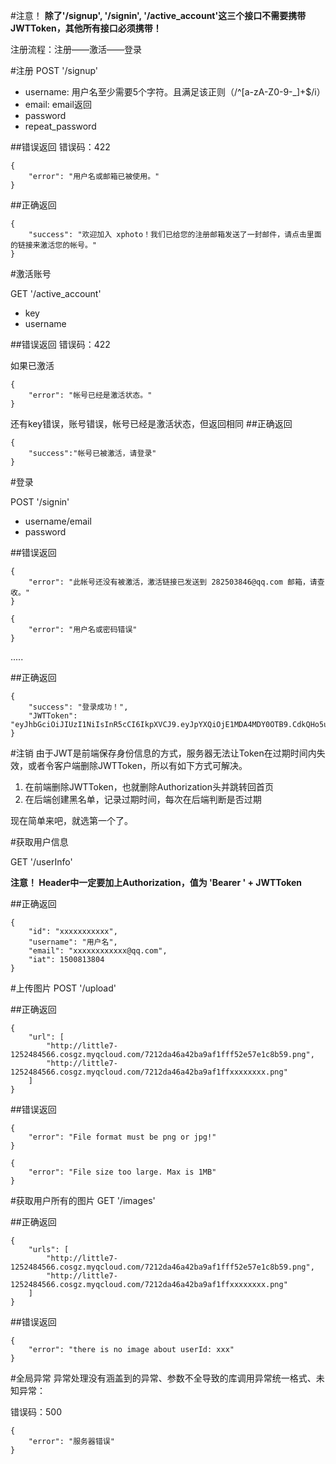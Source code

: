 #注意！
**除了'/signup', '/signin', '/active_account'这三个接口不需要携带JWTToken，其他所有接口必须携带！**

注册流程：注册——激活——登录

#注册
POST '/signup'

* username: 用户名至少需要5个字符。且满足该正则（/^[a-zA-Z0-9\-_]+$/i）
* email: email返回
* password
* repeat_password

##错误返回
错误码：422

```
{
    "error": "用户名或邮箱已被使用。"
}
```

##正确返回

```
{
    "success": "欢迎加入 xphoto！我们已给您的注册邮箱发送了一封邮件，请点击里面的链接来激活您的帐号。"
}
```

#激活账号

GET '/active_account'

* key
* username

##错误返回
错误码：422

如果已激活

```
{
    "error": "帐号已经是激活状态。"
}
```
还有key错误，账号错误，帐号已经是激活状态，但返回相同
##正确返回
```
{
	"success":"帐号已被激活，请登录"
}
```

#登录

POST '/signin'

* username/email
* password

##错误返回
```
{
    "error": "此帐号还没有被激活，激活链接已发送到 282503846@qq.com 邮箱，请查收。"
}
```

```
{
    "error": "用户名或密码错误"
}
```
.....

##正确返回
```
{
    "success": "登录成功！",
    "JWTToken": "eyJhbGciOiJIUzI1NiIsInR5cCI6IkpXVCJ9.eyJpYXQiOjE1MDA4MDY0OTB9.CdkQHo5ur72eVLYRjuWmEyxXIUrK7LMmiE3KBdNQoA0"
}
```

#注销
由于JWT是前端保存身份信息的方式，服务器无法让Token在过期时间内失效，或者令客户端删除JWTToken，所以有如下方式可解决。

1. 在前端删除JWTToken，也就删除Authorization头并跳转回首页
2. 在后端创建黑名单，记录过期时间，每次在后端判断是否过期

现在简单来吧，就选第一个了。

#获取用户信息

GET '/userInfo'

**注意！ Header中一定要加上Authorization，值为 'Bearer ' + JWTToken**

##正确返回
```
{
    "id": "xxxxxxxxxxx",
    "username": "用户名",
    "email": "xxxxxxxxxxxx@qq.com",
    "iat": 1500813804
}
```

#上传图片
POST '/upload'

##正确返回
```
{
    "url": [
        "http://little7-1252484566.cosgz.myqcloud.com/7212da46a42ba9af1fff52e57e1c8b59.png",
        "http://little7-1252484566.cosgz.myqcloud.com/7212da46a42ba9af1ffxxxxxxxx.png"
    ]
}
```
##错误返回
```
{
    "error": "File format must be png or jpg!"
}

{
    "error": "File size too large. Max is 1MB"
}

```

#获取用户所有的图片
GET '/images'

##正确返回
```
{
    "urls": [
        "http://little7-1252484566.cosgz.myqcloud.com/7212da46a42ba9af1fff52e57e1c8b59.png",
        "http://little7-1252484566.cosgz.myqcloud.com/7212da46a42ba9af1ffxxxxxxxx.png"
    ]
}
```

##错误返回
```
{
    "error": "there is no image about userId: xxx"
}
```

#全局异常
异常处理没有涵盖到的异常、参数不全导致的库调用异常统一格式、未知异常：

错误码：500

```
{
    "error": "服务器错误"
}
```